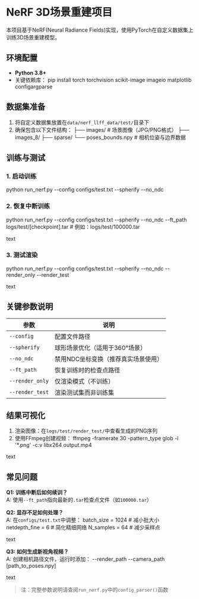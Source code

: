 # NeRF 3D场景重建项目

本项目基于NeRF(Neural Radiance Fields)实现，使用PyTorch在自定义数据集上训练3D场景重建模型。

## 环境配置
- **Python 3.8+**
- 关键依赖库：
pip install torch torchvision scikit-image imageio matplotlib configargparse


## 数据集准备
1. 将自定义数据集放置在`data/nerf_llff_data/test/`目录下
2. 确保包含以下文件结构：
├── images/ # 场景图像（JPG/PNG格式）
├── images_8/
├── sparse/
└── poses_bounds.npy # 相机位姿与边界数据

## 训练与测试
### 1. 启动训练
python run_nerf.py --config configs/test.txt --spherify --no_ndc

### 2. 恢复中断训练
python run_nerf.py
--config configs/test.txt
--spherify
--no_ndc
--ft_path logs/test/[checkpoint].tar # 例如：logs/test/100000.tar

text

### 3. 测试渲染
python run_nerf.py --config configs/test.txt --spherify --no_ndc --render_only --render_test

text

## 关键参数说明
| 参数 | 说明 |
|------|------|
| `--config` | 配置文件路径 |
| `--spherify` | 球形场景优化（适用于360°场景） |
| `--no_ndc` | 禁用NDC坐标变换（推荐真实场景使用） |
| `--ft_path` | 恢复训练时的检查点路径 |
| `--render_only` | 仅渲染模式（不训练） |
| `--render_test` | 渲染测试集而非训练集 |

## 结果可视化
1. 渲染图像：在`logs/test/render_test/`中查看生成的PNG序列
2. 使用FFmpeg创建视频：
ffmpeg -framerate 30 -pattern_type glob -i '*.png' -c:v libx264 output.mp4

text

## 常见问题
**Q1: 训练中断后如何续训？**  
A: 使用`--ft_path`指向最新的`.tar`检查点文件（如`100000.tar`）

**Q2: 显存不足如何处理？**  
A: 在`configs/test.txt`中调整：
batch_size = 1024 # 减小批大小
netdepth_fine = 6 # 简化精细网络
N_samples = 64 # 减少采样点

text

**Q3: 如何生成新视角视频？**  
A: 创建相机路径文件，运行时添加：
--render_path --camera_path [path_to_poses.npy]

text

> 注：完整参数说明请查阅`run_nerf.py`中的`config_parser()`函数
